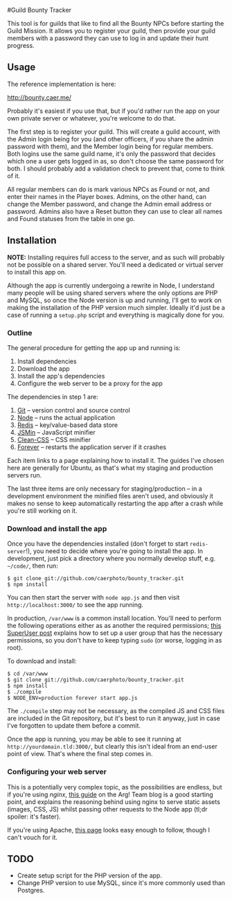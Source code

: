 #Guild Bounty Tracker

This tool is for guilds that like to find all the Bounty NPCs before starting
the Guild Mission. It allows you to register your guild, then provide your guild
members with a password they can use to log in and update their hunt progress.

## Usage

The reference implementation is here:

<http://bounty.caer.me/>

Probably it's easiest if you use that, but if you'd rather run the app on your
own private server or whatever, you're welcome to do that.

The first step is to register your guild. This will create a guild account, with
the Admin login being for you (and other officers, if you share the admin
password with them), and the Member login being for regular members. Both logins
use the same guild name, it's only the password that decides which one a user
gets logged in as, so don't choose the same password for both. I should probably
add a validation check to prevent that, come to think of it.

All regular members can do is mark various NPCs as Found or not, and enter their
names in the Player boxes. Admins, on the other hand, can change the Member
password, and change the Admin email address or password. Admins also have a
Reset button they can use to clear all names and Found statuses from the table
in one go.

## Installation

**NOTE:** Installing requires full access to the server, and as such will
probably not be possible on a shared server. You'll need a dedicated or virtual
server to install this app on.

Although the app is currently undergoing a rewrite in Node, I understand many
people will be using shared servers where the only options are PHP and MySQL, so
once the Node version is up and running, I'll get to work on making the
installation of the PHP version much simpler. Ideally it'd just be a case of
running a `setup.php` script and everything is magically done for you.

### Outline

The general procedure for getting the app up and running is:

1. Install dependencies
2. Download the app
3. Install the app's dependencies
4. Configure the web server to be a proxy for the app

The dependencies in step 1 are:

1. [Git] – version control and source control
2. [Node] – runs the actual application
3. [Redis] – key/value-based data store
4. [JSMin] – JavaScript minifier
5. [Clean-CSS] – CSS minifier
6. [Forever] – restarts the application server if it crashes

Each item links to a page explaining how to install it. The guides I've chosen
here are generally for Ubuntu, as that's what my staging and production servers
run.

The last three items are only necessary for staging/production – in a
development environment the minified files aren't used, and obviously it makes
no sense to keep automatically restarting the app after a crash while you're
still working on it.

[git]:http://git-scm.com/book/en/Getting-Started-Installing-Git
[node]:https://github.com/joyent/node/wiki/Installing-Node.js-via-package-manager
[redis]:http://redis.io/download
[jsmin]:http://realm3.com/articles/compiling_and_using_jsmin_on_ubuntu
[clean-css]:https://github.com/GoalSmashers/clean-css
[forever]:https://github.com/nodejitsu/forever

### Download and install the app

Once you have the dependencies installed (don't forget to start
`redis-server`!), you need to decide where you're going to install the app. In
development, just pick a directory where you normally develop stuff, e.g.
`~/code/`, then run:

    $ git clone git://github.com/caerphoto/bounty_tracker.git
    $ npm install

You can then start the server with `node app.js` and then visit
`http://localhost:3000/` to see the app running.

In production, `/var/www` is a common install location. You'll need to perform
the following operations either as as another the required permissions; [this
SuperUser post] explains how to set up a user group that has the necessary
permissions, so you don't have to keep typing `sudo` (or worse, logging in as
root).

To download and install:

    $ cd /var/www
    $ git clone git://github.com/caerphoto/bounty_tracker.git
    $ npm install
    $ ./compile
    $ NODE_ENV=production forever start app.js

The `./compile` step may not be necessary, as the compiled JS and CSS files are
included in the Git repository, but it's best to run it anyway, just in case
I've forgotten to update them before a commit.

Once the app is running, you may be able to see it running at
`http://yourdomain.tld:3000/`, but clearly this isn't ideal from an end-user
point of view. That's where the final step comes in.

[This SuperUser post]:http://superuser.com/questions/174343/unix-writing-permissions-for-two-users

### Configuring your web server

This is a potentially very complex topic, as the possibilities are endless, but
if you're using *nginx*, [this guide] on the Arg! Team blog is a good starting
point, and explains the reasoning behind using nginx to serve static assets
(images, CSS, JS) whilst passing other requests to the Node app (tl;dr spoiler:
it's faster).

If you're using Apache, [this page] looks easy enough to follow, though I can't
vouch for it.

[this guide]: http://blog.argteam.com/coding/hardening-node-js-for-production-part-2-using-nginx-to-avoid-node-js-load/
[this page]: http://thatextramile.be/blog/2012/01/hosting-a-node-js-site-through-apache

## TODO

* Create setup script for the PHP version of the app.
* Change PHP version to use MySQL, since it's more commonly used than Postgres.
